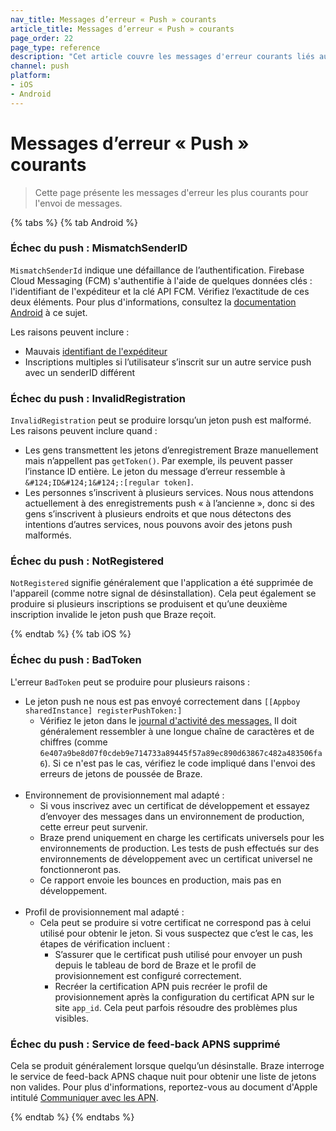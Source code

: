 ```yaml
---
nav_title: Messages d’erreur « Push » courants
article_title: Messages d’erreur « Push » courants
page_order: 22
page_type: reference
description: "Cet article couvre les messages d'erreur courants liés au push pour iOS et Android, et vous guide à travers les solutions potentielles."
channel: push
platform:
- iOS
- Android
---
```


# Messages d’erreur « Push » courants

> Cette page présente les messages d'erreur les plus courants pour l'envoi de messages.

{% tabs %}
{% tab Android %} 
### Échec du push : MismatchSenderID
`MismatchSenderId` indique une défaillance de l’authentification. Firebase Cloud Messaging (FCM) s'authentifie à l'aide de quelques données clés : l'identifiant de l'expéditeur et la clé API FCM.  Vérifiez l’exactitude de ces deux éléments. Pour plus d'informations, consultez la [documentation Android](https://firebase.google.com/docs/cloud-messaging/http-server-ref#error-codes) à ce sujet.

Les raisons peuvent inclure :
- Mauvais [identifiant de l'expéditeur]({{site.baseurl}}/developer_guide/platform_integration_guides/android/push_notifications/integration/standard_integration/#step-1-enable-firebase)
- Inscriptions multiples si l’utilisateur s’inscrit sur un autre service push avec un senderID différent

### Échec du push : InvalidRegistration
`InvalidRegistration` peut se produire lorsqu’un jeton push est malformé. Les raisons peuvent inclure quand :
- Les gens transmettent les jetons d’enregistrement Braze manuellement mais n’appellent pas `getToken()`. Par exemple, ils peuvent passer l’instance ID entière. Le jeton du message d’erreur ressemble à `&#124;ID&#124;1&#124;:[regular token]`.  
- Les personnes s’inscrivent à plusieurs services. Nous nous attendons actuellement à des enregistrements push « à l’ancienne », donc si des gens s’inscrivent à plusieurs endroits et que nous détectons des intentions d’autres services, nous pouvons avoir des jetons push malformés.

### Échec du push : NotRegistered
`NotRegistered` signifie généralement que l'application a été supprimée de l'appareil (comme notre signal de désinstallation). Cela peut également se produire si plusieurs inscriptions se produisent et qu’une deuxième inscription invalide le jeton push que Braze reçoit.

{% endtab %}
{% tab iOS %}

### Échec du push : BadToken

L'erreur `BadToken` peut se produire pour plusieurs raisons :
- Le jeton push ne nous est pas envoyé correctement dans `[[Appboy sharedInstance] registerPushToken:]`
	- Vérifiez le jeton dans le [journal d'activité des messages.]({{site.baseurl}}/user_guide/administrative/app_settings/message_activity_log_tab/) Il doit généralement ressembler à une longue chaîne de caractères et de chiffres (comme `6e407a9be8d07f0cdeb9e714733a89445f57a89ec890d63867c482a483506fa6`). Si ce n'est pas le cas, vérifiez le code impliqué dans l'envoi des erreurs de jetons de poussée de Braze.<br><br>
- Environnement de provisionnement mal adapté :
	- Si vous inscrivez avec un certificat de développement et essayez d’envoyer des messages dans un environnement de production, cette erreur peut survenir.  
	- Braze prend uniquement en charge les certificats universels pour les environnements de production. Les tests de push effectués sur des environnements de développement avec un certificat universel ne fonctionneront pas. 
	- Ce rapport envoie les bounces en production, mais pas en développement.<br><br>
- Profil de provisionnement mal adapté :
	- Cela peut se produire si votre certificat ne correspond pas à celui utilisé pour obtenir le jeton. Si vous suspectez que c’est le cas, les étapes de vérification incluent :
		- S’assurer que le certificat push utilisé pour envoyer un push depuis le tableau de bord de Braze et le profil de provisionnement est configuré correctement.
		- Recréer la certification APN puis recréer le profil de provisionnement après la configuration du certificat APN sur le site `app_id`. Cela peut parfois résoudre des problèmes plus visibles.

### Échec du push : Service de feed-back APNS supprimé

Cela se produit généralement lorsque quelqu’un désinstalle. Braze interroge le service de feed-back APNS chaque nuit pour obtenir une liste de jetons non valides. Pour plus d'informations, reportez-vous au document d'Apple intitulé [Communiquer avec les APN](https://developer.apple.com/library/archive/documentation/NetworkingInternet/Conceptual/RemoteNotificationsPG/CommunicatingwithAPNs.html).

{% endtab %}
{% endtabs %}
